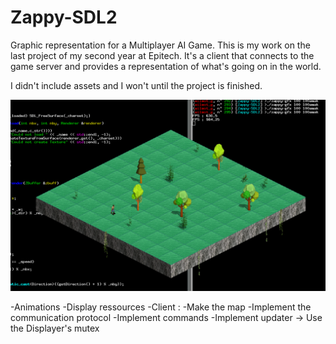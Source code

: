 # Zappy-SDL2
Graphic representation for a Multiplayer AI Game.
This is my work on the last project of my second year at Epitech.
It's a client that connects to the game server and provides a representation of what's going on in the world.

I didn't include assets and I won't until the project is finished.

![alt tag](https://raw.githubusercontent.com/Poncholay/Zappy-SDL2/master/demo.png)

-Animations
-Display ressources
-Client :
	-Make the map
	-Implement the communication protocol
	-Implement commands
	-Implement updater -> Use the Displayer's mutex
